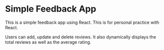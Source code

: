 # Simple Feedback App

This is a simple feedback app using React. This is for personal practice with React.

Users can add, update and delete reviews. It also dynamically displays the total reviews as well as the average rating.
